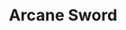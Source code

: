 ---
title: "Arcane Sword"
index:
  - arcane-sword
permalink: /spells/arcane-sword/
tags:
  - Spell
  - 7th Level
  - Evocation
  - Damage
  - Force
available_for:
  - Bard
  - Wizard
level: "7th Level"
school: "Evocation"
range: "60 ft"
comp:
  - V
  - S
  - M
material: "a miniature platinum sword with a grip and pommel of copper and zinc, worth 250 gp."
duration: "1 Minute"
concentration: true
attack: "Melee"
effect: "Force"
description: |
  You create a sword-shaped plane of force that hovers within range. It lasts for the duration.

  When the sword appears, you make a melee spell attack against a target of your choice within 5 feet of the sword. On a hit, the target takes 3d10 force damage. Until the spell ends, you can use a bonus action on each of your turns to move the sword up to 20 feet to a spot you can see and repeat this attack against the same target or a different one.
excerpt: "You create a sword-shaped plane of force that hovers within range."
source: "Basic Rules"
---